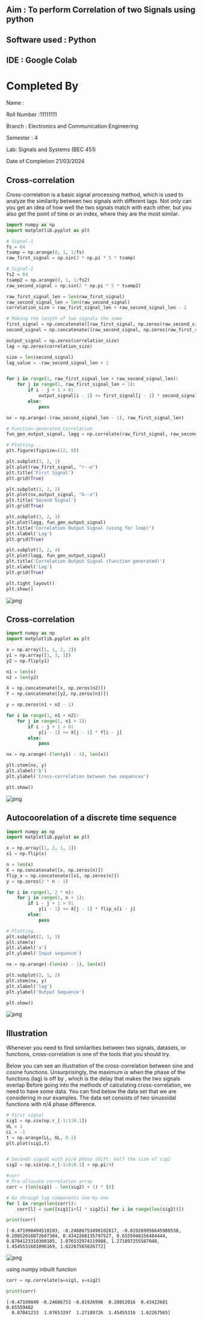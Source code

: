 ## Aim : To perform Correlation of two Signals using python 
## Software used  : Python
## IDE : Google Colab

# Completed By
Name : 

Roll Number :11111111

Branch : Electronics and Communication Engineering

Semester : 4

Lab: Signals and Systems (BEC 451)

Date of Completion 21/03/2024

## Cross-correlation
Cross-correlation is a basic signal processing method, which is used to analyze the similarity between two signals with different lags. Not only can you get an idea of how well the two signals match with each other, but you also get the point of time or an index, where they are the most similar.


```python
import numpy as np
import matplotlib.pyplot as plt

# Signal-1
fs = 64
tsamp = np.arange(0, 1, 1/fs)
raw_first_signal = np.sin(2 * np.pi * 5 * tsamp)

# Signal-2
fs2 = 64
tsamp2 = np.arange(0, 1, 1/fs2)
raw_second_signal = np.sin(2 * np.pi * 5 * tsamp2)

raw_first_signal_len = len(raw_first_signal)
raw_second_signal_len = len(raw_second_signal)
correlation_size = raw_first_signal_len + raw_second_signal_len - 1

# Making the length of two signals the same
first_signal = np.concatenate([raw_first_signal, np.zeros(raw_second_signal_len)])
second_signal = np.concatenate([raw_second_signal, np.zeros(raw_first_signal_len)])

output_signal = np.zeros(correlation_size)
lag = np.zeros(correlation_size)

size = len(second_signal)
lag_value = -raw_second_signal_len + 1


for i in range(1, raw_first_signal_len + raw_second_signal_len):
    for j in range(1, raw_first_signal_len + 1):
        if i - j + 1 > 0:
            output_signal[i - 1] += first_signal[j - 1] * second_signal[i - j]
        else:
            pass

nx = np.arange(-(raw_second_signal_len - 1), raw_first_signal_len)

# Function-generated Correlation
fun_gen_output_signal, lagg = np.correlate(raw_first_signal, raw_second_signal, mode='full'), np.arange(-(raw_first_signal_len - 1), raw_second_signal_len)

# Plotting...
plt.figure(figsize=(12, 8))

plt.subplot(3, 2, 1)
plt.plot(raw_first_signal, "r--o")
plt.title('First Signal')
plt.grid(True)

plt.subplot(3, 2, 2)
plt.plot(nx,output_signal, "b--o")
plt.title('Second Signal')
plt.grid(True)

plt.subplot(3, 2, 3)
plt.plot(lagg, fun_gen_output_signal)
plt.title('Correlation Output Signal (using for loop)')
plt.xlabel('Lag')
plt.grid(True)

plt.subplot(3, 2, 4)
plt.plot(lagg, fun_gen_output_signal)
plt.title('Correlation Output Signal (function generated)')
plt.xlabel('Lag')
plt.grid(True)

plt.tight_layout()
plt.show()

```


    
![png](output_2_0.png)
    


## Cross-correlation 


```python
import numpy as np
import matplotlib.pyplot as plt

x = np.array([1, 1, 2, 2])
y1 = np.array([1, 3, 1])
y2 = np.flip(y1)

n1 = len(x)
n2 = len(y2)

X = np.concatenate([x, np.zeros(n2)])
Y = np.concatenate([y2, np.zeros(n1)])

y = np.zeros(n1 + n2 - 1)

for i in range(1, n1 + n2):
    for j in range(1, n1 + 1):
        if i - j + 1 > 0:
            y[i - 1] += X[j - 1] * Y[i - j]
        else:
            pass

nx = np.arange(-(len(y1) - 1), len(x))

plt.stem(nx, y)
plt.xlabel('b')
plt.ylabel('Cross-correlation between two sequences')

plt.show()

```


    
![png](output_4_0.png)
    


## Autocoorelation of a discrete time sequence


```python
import numpy as np
import matplotlib.pyplot as plt

x = np.array([1, 2, 1, 1])
x1 = np.flip(x)

n = len(x)
X = np.concatenate([x, np.zeros(n)])
flip_x = np.concatenate([x1, np.zeros(n)])
y = np.zeros(2 * n - 1)

for i in range(1, 2 * n):
    for j in range(1, n + 1):
        if i - j + 1 > 0:
            y[i - 1] += X[j - 1] * flip_x[i - j]
        else:
            pass

# Plotting...
plt.subplot(2, 1, 1)
plt.stem(x)
plt.xlabel('a')
plt.ylabel('Input sequence')

nx = np.arange(-(len(x) - 1), len(x))

plt.subplot(2, 1, 2)
plt.stem(nx, y)
plt.xlabel('lag')
plt.ylabel('Output Sequence')

plt.show()

```


    
![png](output_6_0.png)
    


## Illustration
Whenever you need to find similarities between two signals, datasets, or functions, cross-correlation is one of the tools that you should try.

Below you can see an illustration of the cross-correlation between sine and cosine functions. Unsurprisingly, the maximum is when the phase of the functions (lag) is off by , which is the delay that makes the two signals overlap
Before going into the methods of calculating cross-correlation, we need to have some data. You can find below the data set that we are considering in our examples. The data set consists of two sinusoidal functions with  $\pi/4$ phase difference.


```python
# First signal 
sig1 = np.sin(np.r_[-1:1:0.1])
UL = 1
LL = -1
t = np.arange(LL, UL, 0.1)
plt.plot(sig1,t)


# Seconds signal with pi/4 phase shift. Half the size of sig1
sig2 = np.sin(np.r_[-1:0:0.1] + np.pi/4)

#corr
# Pre-allocate correlation array
corr = (len(sig1) - len(sig2) + 1) * [0]

# Go through lag components one-by-one
for l in range(len(corr)):
    corr[l] = sum([sig1[i+l] * sig2[i] for i in range(len(sig2))])

print(corr)
```

    [-0.471998494510103, -0.24686753498102817, -0.019269956645980538, 0.20852016072607304, 0.4342268135797527, 0.6555948156484444, 0.8704123310300105, 1.076532974119988, 1.271897255587048, 1.4545531601096169, 1.62267565026772]
    


    
![png](output_8_1.png)
    


using numpy inbuilt function


```python
corr = np.correlate(a=sig1, v=sig2)

print(corr)
```

    [-0.47199849 -0.24686753 -0.01926996  0.20852016  0.43422681  0.65559482
      0.87041233  1.07653297  1.27189726  1.45455316  1.62267565]
    
